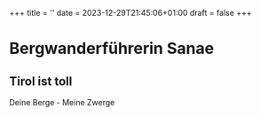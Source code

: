 +++
title = ''
date = 2023-12-29T21:45:06+01:00
draft = false
+++

# Bergwanderführerin Sanae

## Tirol ist toll

Deine Berge - Meine Zwerge
